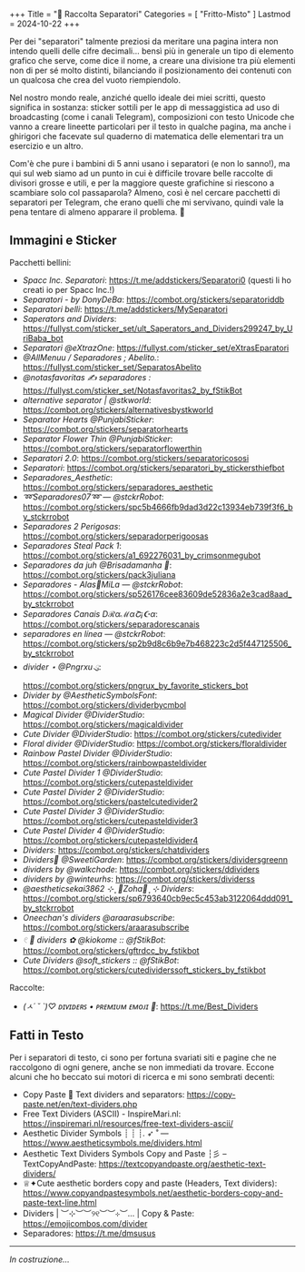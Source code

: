 +++
Title = "🚧️ Raccolta Separatori"
Categories = [ "Fritto-Misto" ]
Lastmod = 2024-10-22
+++

Per dei "separatori" talmente preziosi da meritare una pagina intera non intendo quelli delle cifre decimali... bensì più in generale un tipo di elemento grafico che serve, come dice il nome, a creare una divisione tra più elementi non di per sé molto distinti, bilanciando il posizionamento dei contenuti con un qualcosa che crea del vuoto riempiendolo.

Nel nostro mondo reale, anziché quello ideale dei miei scritti, questo significa in sostanza: sticker sottili per le app di messaggistica ad uso di broadcasting (come i canali Telegram), composizioni con testo Unicode che vanno a creare lineette particolari per il testo in qualche pagina, ma anche i ghirigori che facevate sul quaderno di matematica delle elementari tra un esercizio e un altro.

Com'è che pure i bambini di 5 anni usano i separatori (e non lo sanno!), ma qui sul web siamo ad un punto in cui è difficile trovare belle raccolte di divisori grosse e utili, e per la maggiore queste grafichine si riescono a scambiare solo col passaparola? Almeno, così è nel cercare pacchetti di separatori per Telegram, che erano quelli che mi servivano, quindi vale la pena tentare di almeno apparare il problema. 📜️

## Immagini e Sticker

Pacchetti bellini:

* _Spacc Inc. Separatori_: https://t.me/addstickers/Separatori0 (questi li ho creati io per Spacc Inc.!)
* _Separatori - by DonyDeBa_: https://combot.org/stickers/separatoriddb
* _Separatori belli_: https://t.me/addstickers/MySeparatori
* _Saperators and Dividers_: https://fullyst.com/sticker_set/ult_Saperators_and_Dividers299247_by_UriBaba_bot
* _Separatori @eXtrazOne_: https://fullyst.com/sticker_set/eXtrasEparatori
* _@AllMenuu / Separadores ; Abelito._: https://fullyst.com/sticker_set/SeparatosAbelito
* _@notasfavoritas ✍️ separadores :_ https://fullyst.com/sticker_set/Notasfavoritas2_by_fStikBot
* _alternative separator | @stkworld_: https://combot.org/stickers/alternativesbystkworld
* _Separator Hearts @PunjabiSticker_: https://combot.org/stickers/separatorhearts
* _Separator Flower Thin @PunjabiSticker_: https://combot.org/stickers/separatorflowerthin
* _Separatori 2.0_: https://combot.org/stickers/separatoricososi
* _Separatori_: https://combot.org/stickers/separatori_by_stickersthiefbot
* _Separadores_Aesthetic_: https://combot.org/stickers/separadores_aesthetic
* _➿Separadores07➿ — @stckrRobot_: https://combot.org/stickers/spc5b4666fb9dad3d22c13934eb739f3f6_by_stckrrobot
* _Separadores 2 *Perigosas*_: https://combot.org/stickers/separadorperigoosas
* _Separadores Steal Pack 1_: https://combot.org/stickers/a1_692276031_by_crimsonmegubot
* _Separadores da juh @Brisadamanha 🌺_: https://combot.org/stickers/pack3juliana
* _Separadores - Alas🌸MiLa — @stckrRobot_: https://combot.org/stickers/sp526176cee83609de52836a2e3cad8aad_by_stckrrobot
* _Separadores Canais DℛαℳαՇ¡☪α_: https://combot.org/stickers/separadorescanais
* _separadores en línea — @stckrRobot_: https://combot.org/stickers/sp2b9d8c6b9e7b468223c2d5f447125506_by_stckrrobot
* _divider  ⋆  @Pngrxu    ུ_: https://combot.org/stickers/pngrux_by_favorite_stickers_bot
* _Divider by @AestheticSymbolsFont_: https://combot.org/stickers/dividerbycmbol
* _Magical Divider @DividerStudio_: https://combot.org/stickers/magicaldivider
* _Cute Divider @DividerStudio_: https://combot.org/stickers/cutedivider
* _Floral divider @DividerStudio_: https://combot.org/stickers/floraldivider
* _Rainbow Pastel Divider @DividerStudio_: https://combot.org/stickers/rainbowpasteldivider
* _Cute Pastel Divider 1 @DividerStudio_: https://combot.org/stickers/cutepasteldivider
* _Cute Pastel Divider 2 @DividerStudio_: https://combot.org/stickers/pastelcutedivider2
* _Cute Pastel Divider 3 @DividerStudio_: https://combot.org/stickers/cutepasteldivider3
* _Cute Pastel Divider 4 @DividerStudio_: https://combot.org/stickers/cutepasteldivider4
* _Dividers_: https://combot.org/stickers/chatdividers
* _Dividers🌿 @SweetiGarden_: https://combot.org/stickers/dividersgreenn
* _dividers by @walkchode_: https://combot.org/stickers/ddividers
* _dividers by @winteurhs_: https://combot.org/stickers/dividerss
* _@aestheticsekai3862 ⊹ ִֶָ 🌱Zoha🎐 ִֶָ ⊹ Dividers_: https://combot.org/stickers/sp6793640cb9ec5c453ab3122064ddd091_by_stckrrobot
* _Oneechan's dividers @araarasubscribe_: https://combot.org/stickers/araarasubscribe
* _𓏲 🥛  dividers ✿ @kiokome :: @fStikBot_: https://combot.org/stickers/gftrdcc_by_fstikbot
* _Cute Dividers @soft_stickers :: @fStikBot_: https://combot.org/stickers/cutedividerssoft_stickers_by_fstikbot

Raccolte: <!-- (basta cercare per parole chiave `separator`, `separatori`, `separadores`, `divider`, `dividers`): -->

* _(ㅅ´ ˘ `)♡ ᴅɪᴠɪᴅᴇʀꜱ • ᴘʀᴇᴍɪᴜᴍ ᴇᴍᴏᴊɪ 🎐_: https://t.me/Best_Dividers

## Fatti in Testo

Per i separatori di testo, ci sono per fortuna svariati siti e pagine che ne raccolgono di ogni genere, anche se non immediati da trovare. Eccone alcuni che ho beccato sui motori di ricerca e mi sono sembrati decenti:

* Copy Paste 🎉 Text dividers and separators: https://copy-paste.net/en/text-dividers.php
* Free Text Dividers (ASCII) - InspireMari.nl: https://inspiremari.nl/resources/free-text-dividers-ascii/
* Aesthetic Divider Symbols ┊ ┊ ┊. ➶ ˚ — https://www.aestheticsymbols.me/dividers.html
* Aesthetic Text Dividers Symbols Copy and Paste ┆彡 – TextCopyAndPaste: https://textcopyandpaste.org/aesthetic-text-dividers/
* ♕✦Cute aesthetic borders copy and paste (Headers, Text dividers): https://www.copyandpastesymbols.net/aesthetic-borders-copy-and-paste-text-line.html
* Dividers | ︶⊹︶︶୨୧︶︶⊹︶… | Copy & Paste: https://emojicombos.com/divider
* Separadores: https://t.me/dmsusus

---

_In costruzione..._
